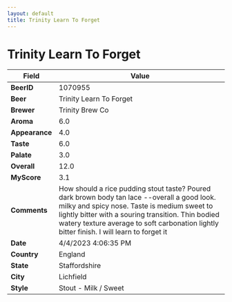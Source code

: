 ```yaml
---
layout: default
title: Trinity Learn To Forget
---
```


# Trinity Learn To Forget

| Field         | Value     |
|---------------|-----------|
| **BeerID** | 1070955 |
| **Beer** | Trinity Learn To Forget |
| **Brewer** | Trinity Brew Co |
| **Aroma** | 6.0 |
| **Appearance** | 4.0 |
| **Taste** | 6.0 |
| **Palate** | 3.0 |
| **Overall** | 12.0 |
| **MyScore** | 3.1 |
| **Comments** | How should a rice pudding stout taste? Poured dark brown body tan lace --overall a good look. milky and spicy nose. Taste is medium sweet to lightly bitter with a souring transition. Thin bodied watery texture average to soft carbonation lightly bitter finish. I will learn to forget it |
| **Date** | 4/4/2023 4:06:35 PM |
| **Country** | England |
| **State** | Staffordshire |
| **City** | Lichfield |
| **Style** | Stout - Milk / Sweet |
